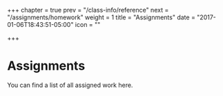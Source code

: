 +++
chapter = true
prev = "/class-info/reference"
next = "/assignments/homework"
weight = 1
title = "Assignments"
date = "2017-01-06T18:43:51-05:00"
icon = "<i class='fa fa-pencil'></i>"

+++

# Assignments

You can find a list of all assigned work here.
